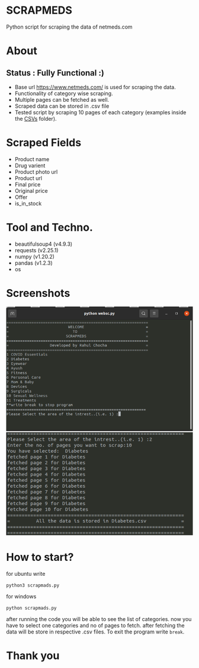 # SCRAPMEDS
Python script for scraping the data of netmeds.com

# About 
## Status : Fully Functional :)
* Base url https://www.netmeds.com/ is used for scraping the data.
* Functionality of category wise scraping.
* Multiple pages can be fetched as well.
* Scraped data can be stored in .csv file
* Tested script by scraping 10 pages of each category (examples inside the [CSVs](https://github.com/mrchocha/scrapmeds/tree/main/CSVs) folder).
  
# Scraped Fields
* Product name
* Drug varient
* Product photo url
* Product url
* Final price
* Original price
* Offer
* is_in_stock 

# Tool and Techno.
* beautifulsoup4 (v4.9.3)
* requests (v2.25.1)
* numpy (v1.20.2)
* pandas (v1.2.3)
* os
  
# Screenshots
![Test Image 1](./Screenshots/s1.png)
![Test Image 1](./Screenshots/s2.png)

# How to start?
for  ubuntu write
```
python3 scrapmads.py
```

for windows
```
python scrapmads.py
```
after running the code you will be able to see the list of categories. now you have to select one categories and no of pages to fetch. after fetching the data will be store in respective .csv files. To exit the program write `break`.

# Thank you

